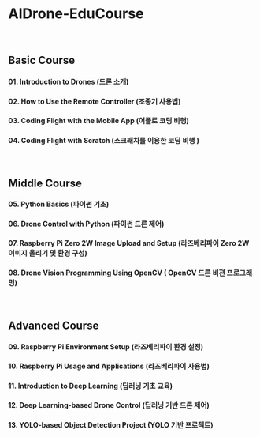 # AIDrone-EduCourse

<br/>

## Basic Course
#### 01. Introduction to Drones (드론 소개)
#### 02. How to Use the Remote Controller (조종기 사용법)
#### 03. Coding Flight with the Mobile App (어플로 코딩 비행)
#### 04. Coding Flight with Scratch (스크래치를 이용한 코딩 비행 )

<br/>

## Middle Course
#### 05. Python Basics (파이썬 기초)
#### 06. Drone Control with Python (파이썬 드론 제어)
#### 07. Raspberry Pi Zero 2W Image Upload and Setup (라즈베리파이 Zero 2W 이미지 올리기 및 환경 구성)
#### 08. Drone Vision Programming Using OpenCV ( OpenCV 드론 비젼 프로그래밍)

<br/>

## Advanced Course
#### 09. Raspberry Pi Environment Setup (라즈베리파이 환경 설정)
#### 10. Raspberry Pi Usage and Applications (라즈베리파이 사용법)
#### 11. Introduction to Deep Learning (딥러닝 기초 교육)
#### 12. Deep Learning-based Drone Control (딥러닝 기반 드론 제어)
#### 13. YOLO-based Object Detection Project (YOLO 기반 프로젝트)


